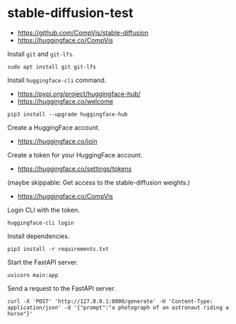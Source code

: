 # stable-diffusion-test

- <https://github.com/CompVis/stable-diffusion>
- <https://huggingface.co/CompVis>

Install `git` and `git-lfs`.

```shell
sudo apt install git git-lfs
```

Install `huggingface-cli` command.

- <https://pypi.org/project/huggingface-hub/>
- <https://huggingface.co/welcome>

```shell
pip3 install --upgrade huggingface-hub
```

Create a HuggingFace account.

- <https://huggingface.co/join>

Create a token for your HuggingFace account.

- <https://huggingface.co/settings/tokens>

(maybe skippable: Get access to the stable-diffusion weights.)

- <https://huggingface.co/CompVis>

Login CLI with the token.

```shell
huggingface-cli login
```

Install dependencies.

```shell
pip3 install -r requirements.txt
```

Start the FastAPI server.

```shell
uvicorn main:app
```

Send a request to the FastAPI server.

```shell
curl -X 'POST' 'http://127.0.0.1:8000/generate' -H 'Content-Type: application/json' -d '{"prompt":"a photograph of an astronaut riding a horse"}'
```
